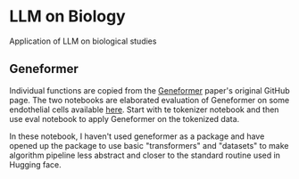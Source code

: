 # LLM on Biology
Application of LLM on biological studies

## Geneformer

Individual functions are copied from the [Geneformer](https://www.nature.com/articles/s41586-023-06139-9) paper's original GitHub page. The two notebooks are elaborated evaluation of Geneformer on some endothelial cells available [here]([/guides/content/editing-an-existing-page#modifying-front-matter](https://cellxgene.cziscience.com/collections/e5f58829-1a66-40b5-a624-9046778e74f5)). Start with te tokenizer notebook and then use eval notebook to apply Geneformer on the tokenized data. 

In these notebook, I haven't used geneformer as a package and have opened up the package to use basic "transformers" and "datasets" to make algorithm pipeline less abstract and closer to the standard routine used in Hugging face.   


